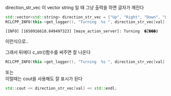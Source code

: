 direction_str_vec 이 vector string 일 때 그냥 출력을 하면 글자가 깨진다

```cpp
std::vector<std::string> direction_str_vec = {"Up", "Right", "Down", "Left"};
RCLCPP_INFO(this->get_logger(), "Turning  %s ", direction_str_vec[val];
```

```
[INFO] [1650916618.849497323] [maze_action_server]: Turning  �Z���U 
```
이런식으로..

그래서 뒤에다 c_str()함수를 써주면 잘 나온다
```cpp
RCLCPP_INFO(this->get_logger(), "Turning  %s ", direction_str_vec[val].c_str());
```

또는  
이럴때는 cout을 사용해도 잘 표시가 된다
```cpp
std::cout << direction_str_vec[val] << std::endl;
```


